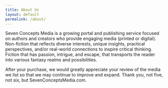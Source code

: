 ```yaml
---
title: About Us
layout: default
permalink: /about/
---
```


Seven Concepts Media is a growing portal and publishing service focused on authors and creators who provide engaging media (printed or digital).
Non-fiction that reflects diverse interests, unique insights, practical perspectives, and/or real-world connections to inspire critical thinking.
Fiction that has passion, intrigue, and escape, that transports the reader into various fantasy realms and possibilities. 

After your purchase, we would greatly appreciate your review of the media we list so that we may continue to improve and expand. Thank you, not five, not six, but SevenConceptsMedia.com.

